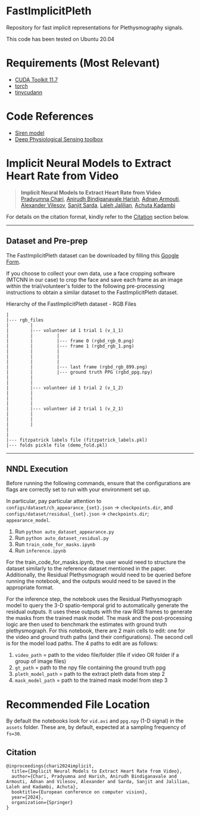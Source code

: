 # FastImplicitPleth
Repository for fast implicit representations for Plethysmography signals.

This code has been tested on Ubuntu 20.04

# Requirements (Most Relevant)
- [CUDA Toolkit 11.7](https://developer.nvidia.com/cuda-11-7-0-download-archive)
- [torch](https://pytorch.org/get-started/locally/)
- [tinycudann](https://github.com/NVlabs/tiny-cuda-nn)

# Code References
- [Siren model](https://colab.research.google.com/github/vsitzmann/siren/blob/master/explore_siren.ipynb#scrollTo=gupA19Fc2kvw)
- [Deep Physiological Sensing toolbox](https://github.com/ubicomplab/rPPG-Toolbox)



# Implicit Neural Models to Extract Heart Rate from Video

> __Implicit Neural Models to Extract Heart Rate from Video__  
> [Pradyumna Chari](https://pradyumnachari.github.io/), [Anirudh Bindiganavale Harish](https://anirudh0707.github.io/), [Adnan Armouti](https://adnan-armouti.github.io/), [Alexander Vilesov](https://asvilesov.github.io/), [Sanjit Sarda](https://sanit1.github.io/), [Laleh Jalilian](https://www.uclahealth.org/laleh-jalilian/), [Achuta Kadambi](https://www.ee.ucla.edu/achuta-kadambi/)<br/>

For details on the citation format, kindly refer to the [Citation](https://github.com/UCLA-VMG/FastImplicitPleth#citation) section below.

<hr /> 

## Dataset and Pre-prep

The FastImplicitPleth dataset can be downloaded by filling this [Google Form](https://forms.gle/mUg2WozmtUh2MBzRA).

If you choose to collect your own data, use a face cropping software (MTCNN in our case) to crop the face and save each frame as an image within the trial/volunteer's folder to the following pre-processing instructions to obtain a similar dataset to the FastImplicitPleth dataset.

Hierarchy of the FastImplicitPleth dataset - RGB Files
```
|
|--- rgb_files
|        |
|        |--- volunteer id 1 trial 1 (v_1_1)
|        |         |
|        |         |--- frame 0 (rgbd_rgb_0.png)
|        |         |--- frame 1 (rgbd_rgb_1.png)
|        |         |
|        |         |
|        |         |
|        |         |--- last frame (rgbd_rgb_899.png)
|        |         |--- ground truth PPG (rgbd_ppg.npy)
|        | 
|        | 
|        |--- volunteer id 1 trial 2 (v_1_2)
|        | 
|        | 
|        | 
|        |--- volunteer id 2 trial 1 (v_2_1)
|        |
|        |
|        |
|
|
|--- fitzpatrick labels file (fitzpatrick_labels.pkl)
|--- folds pickle file (demo_fold.pkl)
```

<hr/>

## NNDL Execution
Before running the following commands, ensure that the configurations are flags are correctly set to run with your environment set up.

In particular, pay particular attention to `configs/dataset/ch_appearance_{set}.json` -> `checkpoints.dir`, and `configs/dataset/residual_{set}.json` -> `checkpoints.dir`; `appearance_model`.


1. Run `python auto_dataset_appearance.py`
2. Run `python auto_dataset_residual.py`
3. Run `train_code_for_masks.ipynb`
4. Run `inference.ipynb`

For the train_code_for_masks.ipynb, the user would need to structure the dataset similarly to the reference dataset mentioned in the paper. Additionally, the Residual Plethysmograph would need to be queried before running the notebook, and the outputs would need to be saved in the appropriate format.

For the inference step, the notebook uses the Residual Plethysmograph model to query the 3-D spatio-temporal grid to automatically generate the residual outputs. It uses these outputs with the raw RGB frames to generate the masks from the trained mask model. The mask and the post-processing logic are then used to benchmark the estimates with ground truth plethysmograph. For this notebook, there are 2 main cells to edit: one for the video and ground truth paths (and their configurations). The second cell is for the model load paths. The 4 paths to edit are as follows:

1. `video_path` = path to the video file/folder (file if video OR folder if a group of image files)
2. `gt_path` = path to the npy file containing the ground truth ppg
3. `pleth_model_path` = path to the extract pleth data from step 2
4. `mask_model_path` = path to the trained mask model from step 3

# Recommended File Location

By default the notebooks look for `vid.avi` and `ppg.npy` (1-D signal) in the `assets` folder. These are, by default, expected at a sampling frequency of `fs=30`.

## Citation

```
@inproceedings{chari2024implicit,
  title={Implicit Neural Models to Extract Heart Rate from Video},
  author={Chari, Pradyumna and Harish, Anirudh Bindiganavale and Armouti, Adnan and Vilesov, Alexander and Sarda, Sanjit and Jalilian, Laleh and Kadambi, Achuta},
  booktitle={European conference on computer vision},
  year={2024},
  organization={Springer}
}
```
